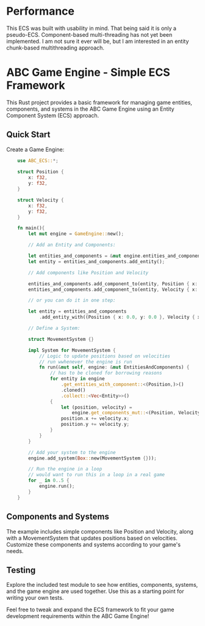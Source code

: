 # Performance
This ECS was built with usability in mind. That being said it is only a pseudo-ECS. Component-based multi-threading has not yet been implemented. I am not sure it ever will be, but I am interested in an entity chunk-based multithreading approach.
# ABC Game Engine - Simple ECS Framework
This Rust project provides a basic framework for managing game entities, components, and systems in the ABC Game Engine using an Entity Component System (ECS) approach.

## Quick Start
Create a Game Engine:

```rust
    use ABC_ECS::*;
    
    struct Position {
        x: f32,
        y: f32,
    }

    struct Velocity {
        x: f32,
        y: f32,
    }

    fn main(){
        let mut engine = GameEngine::new();

        // Add an Entity and Components:

        let entities_and_components = &mut engine.entities_and_components;
        let entity = entities_and_components.add_entity();

        // Add components like Position and Velocity

        entities_and_components.add_component_to(entity, Position { x: 0.0, y: 0.0 });
        entities_and_components.add_component_to(entity, Velocity { x: 1.0, y: 1.0 });

        // or you can do it in one step:

        let entity = entities_and_components
            .add_entity_with((Position { x: 0.0, y: 0.0 }, Velocity { x: 1.0, y: 1.0 }));

        // Define a System:

        struct MovementSystem {}

        impl System for MovementSystem {
            // Logic to update positions based on velocities
            // run wwhenever the engine is run
            fn run(&mut self, engine: &mut EntitiesAndComponents) {
                // has to be cloned for borrowing reasons
                for entity in engine
                    .get_entities_with_component::<(Position,)>()
                    .cloned()
                    .collect::<Vec<Entity>>()
                {
                    let (position, velocity) =
                        engine.get_components_mut::<(Position, Velocity)>(entity);
                    position.x += velocity.x;
                    position.y += velocity.y;
                }
            }
        }

        // Add your system to the engine
        engine.add_system(Box::new(MovementSystem {}));

        // Run the engine in a loop
        // would want to run this in a loop in a real game
        for _ in 0..5 {
            engine.run();
        }
    }
```

## Components and Systems
The example includes simple components like Position and Velocity, along with a MovementSystem that updates positions based on velocities. Customize these components and systems according to your game's needs.

## Testing
Explore the included test module to see how entities, components, systems, and the game engine are used together. Use this as a starting point for writing your own tests.

Feel free to tweak and expand the ECS framework to fit your game development requirements within the ABC Game Engine!
